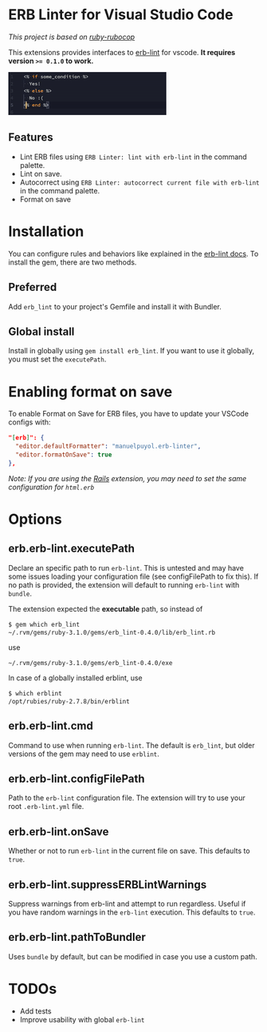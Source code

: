 # ERB Linter for Visual Studio Code

_This project is based on [ruby-rubocop](https://github.com/misogi/vscode-ruby-rubocop)_

This extensions provides interfaces to [erb-lint](https://github.com/Shopify/erb-lint) for vscode. **It requires version `>= 0.1.0` to work.**

![demo](./assets/demo.gif)

## Features

- Lint ERB files using `ERB Linter: lint with erb-lint` in the command palette.
- Lint on save.
- Autocorrect using `ERB Linter: autocorrect current file with erb-lint` in the command palette.
- Format on save

# Installation

You can configure rules and behaviors like explained in the [erb-lint docs](https://github.com/Shopify/erb-lint).
To install the gem, there are two methods.

## Preferred

Add `erb_lint` to your project's Gemfile and install it with Bundler.

## Global install

Install in globally using `gem install erb_lint`. If you want to use it globally, you must set the `executePath`.

# Enabling format on save

To enable Format on Save for ERB files, you have to update your VSCode configs with:

```json
"[erb]": {
  "editor.defaultFormatter": "manuelpuyol.erb-linter",
  "editor.formatOnSave": true
},
```

_Note: If you are using the [Rails](https://marketplace.visualstudio.com/items?itemName=bung87.rails) extension, you may need to set the same configuration for `html.erb`_

# Options

## erb.erb-lint.executePath

Declare an specific path to run `erb-lint`. This is untested and may have some issues loading your configuration file (see configFilePath to fix this).
If no path is provided, the extension will default to running `erb-lint` with `bundle`.

The extension expected the **executable** path, so instead of 

```
$ gem which erb_lint
~/.rvm/gems/ruby-3.1.0/gems/erb_lint-0.4.0/lib/erb_lint.rb
```

use 

```
~/.rvm/gems/ruby-3.1.0/gems/erb_lint-0.4.0/exe
```

In case of a globally installed erblint, use

```
$ which erblint
/opt/rubies/ruby-2.7.8/bin/erblint
```

## erb.erb-lint.cmd

Command to use when running `erb-lint`. The default is `erb_lint`, but older versions of the gem may need to use `erblint`.

## erb.erb-lint.configFilePath

Path to the `erb-lint` configuration file. The extension will try to use your root `.erb-lint.yml` file.

## erb.erb-lint.onSave

Whether or not to run `erb-lint` in the current file on save. This defaults to `true`.

## erb.erb-lint.suppressERBLintWarnings

Suppress warnings from erb-lint and attempt to run regardless. Useful if you have random warnings in the `erb-lint` execution. This defaults to `true`.

## erb.erb-lint.pathToBundler

Uses `bundle` by default, but can be modified in case you use a custom path.

# TODOs

- Add tests
- Improve usability with global `erb-lint`
